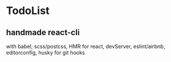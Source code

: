 # TodoList

## handmade react-cli
with babel, scss/postcss, HMR for react, devServer, eslint/airbnb, editorconfig, husky for git hooks
